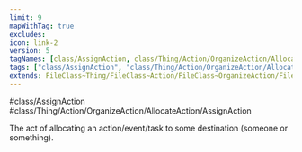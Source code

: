 ```yaml
---
limit: 9
mapWithTag: true
excludes:
icon: link-2
version: 5
tagNames: [class/AssignAction, class/Thing/Action/OrganizeAction/AllocateAction/AssignAction, schema-org/AssignAction]
tags: ["class/AssignAction", "class/Thing/Action/OrganizeAction/AllocateAction/AssignAction"]
extends: FileClass~Thing/FileClass~Action/FileClass~OrganizeAction/FileClass~AllocateAction
---
```


#class/AssignAction
#class/Thing/Action/OrganizeAction/AllocateAction/AssignAction


The act of allocating an action/event/task to some destination (someone or something).

